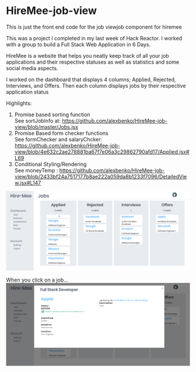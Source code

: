 # HireMee-job-view

This is just the front end code for the job viewjob component for hiremee
<br/>

This was a project I completed in my last week of Hack Reactor. I worked with a group to build a Full Stack Web Application in 6 Days.
<br/>

HireMee is a website that helps you neatly keep track of all your job applications and their respective statuses as well as statistics and some social media aspects.
<br/>

I worked on the dashboard that displays 4 columns; Applied, Rejected, Interviews, and Offers. Then each column displays jobs by their respective application status

Highlights: <br/>
  1. Promise based sorting function <br/>
      See sortJobInfo at: https://github.com/alexbenko/HireMee-job-view/blob/master/Jobs.jsx
  2. Promise Based form checker functions <br/>
      See formChecker and salaryChcker: https://github.com/alexbenko/HireMee-job-view/blob/4e632c2ae278881ba67f7e06a3c29862790afd17/Applied.jsx#L69
  3. Conditional Styling/Rendering <br/>
      See moneyTemp : https://github.com/alexbenko/HireMee-job-view/blob/2433bf24a7517177b8ae222a059da8b1233f7096/DetailedView.jsx#L147

![Job View](/job-view.png) <br/>

When you click on a job...
![Detailed Job View](/view.png)

